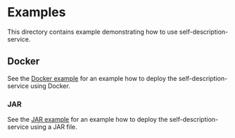 # Examples

This directory contains example  demonstrating how to use self-description-service.

## Docker
See the [Docker example](./docker) for an example how to deploy the self-description-service using Docker.

### JAR

See the [JAR example](./jar) for an example how to deploy the self-description-service using a JAR file.